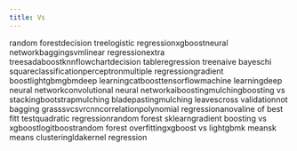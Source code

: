 ```yaml
---
title: Vs
---
```


<g id="scene" transform="matrix(0.9266672068991573 0 0 0.9266672068991573 1257.8222147408437 704.1523081178659)"><g id="edges"><path class="link-ui" id="random forest👉 knn" stroke-width="8" fill="black" stroke="rgb(106, 106, 106)" d="M-6,-6.9999999999999964 L-316.61858817936013,50.0503671166097"></path><path class="link-ui" id="random forest👉 adaboost" stroke-width="8" fill="black" stroke="rgb(106, 106, 106)" d="M-6,-6.9999999999999964 L351.89616749591886,107.0202050383475"></path><path class="link-ui" id="random forest👉 extra trees" stroke-width="8" fill="black" stroke="rgb(106, 106, 106)" d="M-6,-6.9999999999999964 L372.24008730046353,334.8301087826365"></path><path class="link-ui" id="random forest👉 linear regression" stroke-width="8" fill="black" stroke="rgb(106, 106, 106)" d="M-6,-6.9999999999999964 L-659.6626182019662,242.5426197231904"></path><path class="link-ui" id="random forest👉 svm" stroke-width="8" fill="black" stroke="rgb(106, 106, 106)" d="M-6,-6.9999999999999964 L-250.7022451558513,149.11775576601622"></path><path class="link-ui" id="random forest👉 bagging" stroke-width="8" fill="black" stroke="rgb(106, 106, 106)" d="M-6,-6.9999999999999964 L368.46794313039595,-376.88556449212615"></path><path class="link-ui" id="random forest👉 neural network" stroke-width="8" fill="black" stroke="rgb(106, 106, 106)" d="M-6,-6.9999999999999964 L-319.3421311163899,496.67929851903824"></path><path class="link-ui" id="random forest👉 xgboost" stroke-width="8" fill="black" stroke="rgb(106, 106, 106)" d="M-6,-6.9999999999999964 L184.56011203679287,376.16894875508666"></path><path class="link-ui" id="random forest👉 logistic regression" stroke-width="8" fill="black" stroke="rgb(106, 106, 106)" d="M-6,-6.9999999999999964 L-107.4080681393894,306.38572854635834"></path><path class="link-ui" id="random forest👉 decision tree" stroke-width="8" fill="black" stroke="rgb(106, 106, 106)" d="M-6,-6.9999999999999964 L-462.40620587800595,-18.87988293513927"></path><path class="link-ui" id="knn👉 neural network" stroke-width="6" fill="black" stroke="rgb(138, 138, 138)" d="M-316.61858817936013,50.0503671166097 L-319.3421311163899,496.67929851903824"></path><path class="link-ui" id="adaboost👉 logistic regression" stroke-width="6" fill="black" stroke="rgb(138, 138, 138)" d="M351.89616749591886,107.0202050383475 L-107.4080681393894,306.38572854635834"></path><path class="link-ui" id="extra trees👉 xgboost" stroke-width="6" fill="black" stroke="rgb(138, 138, 138)" d="M372.24008730046353,334.8301087826365 L184.56011203679287,376.16894875508666"></path><path class="link-ui" id="linear regression👉 knn" stroke-width="6" fill="black" stroke="rgb(138, 138, 138)" d="M-659.6626182019662,242.5426197231904 L-316.61858817936013,50.0503671166097"></path><path class="link-ui" id="svm👉 knn" stroke-width="6" fill="black" stroke="rgb(138, 138, 138)" d="M-250.7022451558513,149.11775576601622 L-316.61858817936013,50.0503671166097"></path><path class="link-ui" id="neural network👉 svm" stroke-width="6" fill="black" stroke="rgb(138, 138, 138)" d="M-319.3421311163899,496.67929851903824 L-250.7022451558513,149.11775576601622"></path><path class="link-ui" id="neural network👉 linear regression" stroke-width="6" fill="black" stroke="rgb(138, 138, 138)" d="M-319.3421311163899,496.67929851903824 L-659.6626182019662,242.5426197231904"></path><path class="link-ui" id="xgboost👉 logistic regression" stroke-width="6" fill="black" stroke="rgb(138, 138, 138)" d="M184.56011203679287,376.16894875508666 L-107.4080681393894,306.38572854635834"></path><path class="link-ui" id="xgboost👉 neural network" stroke-width="6" fill="black" stroke="rgb(138, 138, 138)" d="M184.56011203679287,376.16894875508666 L-319.3421311163899,496.67929851903824"></path><path class="link-ui" id="xgboost👉 adaboost" stroke-width="6" fill="black" stroke="rgb(138, 138, 138)" d="M184.56011203679287,376.16894875508666 L351.89616749591886,107.0202050383475"></path><path class="link-ui" id="logistic regression👉 neural network" stroke-width="6" fill="black" stroke="rgb(138, 138, 138)" d="M-107.4080681393894,306.38572854635834 L-319.3421311163899,496.67929851903824"></path><path class="link-ui" id="logistic regression👉 svm" stroke-width="6" fill="black" stroke="rgb(138, 138, 138)" d="M-107.4080681393894,306.38572854635834 L-250.7022451558513,149.11775576601622"></path><path class="link-ui" id="logistic regression👉 linear regression" stroke-width="6" fill="black" stroke="rgb(138, 138, 138)" d="M-107.4080681393894,306.38572854635834 L-659.6626182019662,242.5426197231904"></path><path class="link-ui" id="decision tree👉 svm" stroke-width="6" fill="black" stroke="rgb(138, 138, 138)" d="M-462.40620587800595,-18.87988293513927 L-250.7022451558513,149.11775576601622"></path><path class="link-ui" id="decision tree👉 knn" stroke-width="6" fill="black" stroke="rgb(138, 138, 138)" d="M-462.40620587800595,-18.87988293513927 L-316.61858817936013,50.0503671166097"></path><path class="link-ui" id="decision tree👉 linear regression" stroke-width="6" fill="black" stroke="rgb(138, 138, 138)" d="M-462.40620587800595,-18.87988293513927 L-659.6626182019662,242.5426197231904"></path><path class="link-ui" id="decision tree👉 logistic regression" stroke-width="6" fill="black" stroke="rgb(138, 138, 138)" d="M-462.40620587800595,-18.87988293513927 L-107.4080681393894,306.38572854635834"></path><path class="link-ui" id="decision tree👉 neural network" stroke-width="6" fill="black" stroke="rgb(138, 138, 138)" d="M-462.40620587800595,-18.87988293513927 L-319.3421311163899,496.67929851903824"></path><path class="link-ui" id="knn👉 kernel regression" stroke-width="4" fill="black" stroke="rgb(169, 169, 169)" d="M-316.61858817936013,50.0503671166097 L-268.1424249148445,-95.63838834860275"></path><path class="link-ui" id="knn👉 lda" stroke-width="4" fill="black" stroke="rgb(169, 169, 169)" d="M-316.61858817936013,50.0503671166097 L-310.62980649057823,-9.952337460538857"></path><path class="link-ui" id="knn👉 cnn" stroke-width="4" fill="black" stroke="rgb(169, 169, 169)" d="M-316.61858817936013,50.0503671166097 L-254.14433248522357,73.81798860919551"></path><path class="link-ui" id="knn👉 k means clustering" stroke-width="4" fill="black" stroke="rgb(169, 169, 169)" d="M-316.61858817936013,50.0503671166097 L-323.40663534703117,-142.33944863362976"></path><path class="link-ui" id="knn👉 naive bayes" stroke-width="4" fill="black" stroke="rgb(169, 169, 169)" d="M-316.61858817936013,50.0503671166097 L-355.06809114601873,154.20630531723916"></path><path class="link-ui" id="knn👉 k means" stroke-width="4" fill="black" stroke="rgb(169, 169, 169)" d="M-316.61858817936013,50.0503671166097 L-272.46507961872095,-29.15233746053886"></path><path class="link-ui" id="adaboost👉 xgboost vs lightgbm" stroke-width="4" fill="black" stroke="rgb(169, 169, 169)" d="M351.89616749591886,107.0202050383475 L497.080502517933,157.74379691494187"></path><path class="link-ui" id="adaboost👉 random forest overfitting" stroke-width="4" fill="black" stroke="rgb(169, 169, 169)" d="M351.89616749591886,107.0202050383475 L513.5482080955622,-0.2051299527035937"></path><path class="link-ui" id="adaboost👉 logitboost" stroke-width="4" fill="black" stroke="rgb(169, 169, 169)" d="M351.89616749591886,107.0202050383475 L427.5550951685537,27.03945670446153"></path><path class="link-ui" id="adaboost👉 gbm" stroke-width="4" fill="black" stroke="rgb(169, 169, 169)" d="M351.89616749591886,107.0202050383475 L249.27994525880814,234.5639780477227"></path><path class="link-ui" id="adaboost👉 boosting" stroke-width="4" fill="black" stroke="rgb(169, 169, 169)" d="M351.89616749591886,107.0202050383475 L383.423428258559,-147.86778712966918"></path><path class="link-ui" id="adaboost👉 gradient boosting vs xgboost" stroke-width="4" fill="black" stroke="rgb(169, 169, 169)" d="M351.89616749591886,107.0202050383475 L567.6497386232801,100.01951294319423"></path><path class="link-ui" id="adaboost👉 gradient boost" stroke-width="4" fill="black" stroke="rgb(169, 169, 169)" d="M351.89616749591886,107.0202050383475 L319.73307025880814,250.03260289244716"></path><path class="link-ui" id="extra trees👉 random forest sklearn" stroke-width="4" fill="black" stroke="rgb(169, 169, 169)" d="M372.24008730046353,334.8301087826365 L494.3856338657616,410.93208624071747"></path><path class="link-ui" id="linear regression👉 quadratic regression" stroke-width="4" fill="black" stroke="rgb(169, 169, 169)" d="M-659.6626182019662,242.5426197231904 L-851.2643572856331,332.2184879495185"></path><path class="link-ui" id="linear regression👉 t test" stroke-width="4" fill="black" stroke="rgb(169, 169, 169)" d="M-659.6626182019662,242.5426197231904 L-773.68018007393,194.6483731969038"></path><path class="link-ui" id="linear regression👉 line of best fit" stroke-width="4" fill="black" stroke="rgb(169, 169, 169)" d="M-659.6626182019662,242.5426197231904 L-849.6105010251113,236.59377877878774"></path><path class="link-ui" id="linear regression👉 anova" stroke-width="4" fill="black" stroke="rgb(169, 169, 169)" d="M-659.6626182019662,242.5426197231904 L-787.8095959143277,271.3426197231904"></path><path class="link-ui" id="linear regression👉 multiple regression" stroke-width="4" fill="black" stroke="rgb(169, 169, 169)" d="M-659.6626182019662,242.5426197231904 L-441.897886409876,312.87088432258207"></path><path class="link-ui" id="linear regression👉 polynomial regression" stroke-width="4" fill="black" stroke="rgb(169, 169, 169)" d="M-659.6626182019662,242.5426197231904 L-838.5165442482459,131.6374279264346"></path><path class="link-ui" id="linear regression👉 correlation" stroke-width="4" fill="black" stroke="rgb(169, 169, 169)" d="M-659.6626182019662,242.5426197231904 L-762.7716806674304,361.9046448463051"></path><path class="link-ui" id="svm👉 naive bayes" stroke-width="4" fill="black" stroke="rgb(169, 169, 169)" d="M-250.7022451558513,149.11775576601622 L-355.06809114601873,154.20630531723916"></path><path class="link-ui" id="svm👉 cnn" stroke-width="4" fill="black" stroke="rgb(169, 169, 169)" d="M-250.7022451558513,149.11775576601622 L-254.14433248522357,73.81798860919551"></path><path class="link-ui" id="svm👉 svr" stroke-width="4" fill="black" stroke="rgb(169, 169, 169)" d="M-250.7022451558513,149.11775576601622 L-222.5379461562407,96.34216068723455"></path><path class="link-ui" id="svm👉 perceptron" stroke-width="4" fill="black" stroke="rgb(169, 169, 169)" d="M-250.7022451558513,149.11775576601622 L-262.1762137283823,250.9094182516857"></path><path class="link-ui" id="svm👉 svc" stroke-width="4" fill="black" stroke="rgb(169, 169, 169)" d="M-250.7022451558513,149.11775576601622 L-203.28672036776726,115.54216068723457"></path><path class="link-ui" id="bagging👉 not bagging grass" stroke-width="4" fill="black" stroke="rgb(169, 169, 169)" d="M368.46794313039595,-376.88556449212615 L475.1638821911789,-517.5749627323148"></path><path class="link-ui" id="bagging👉 cross validation" stroke-width="4" fill="black" stroke="rgb(169, 169, 169)" d="M368.46794313039595,-376.88556449212615 L364.8357571911789,-526.279593512419"></path><path class="link-ui" id="bagging👉 mulching leaves" stroke-width="4" fill="black" stroke="rgb(169, 169, 169)" d="M368.46794313039595,-376.88556449212615 L494.6214545712533,-450.81717041190325"></path><path class="link-ui" id="bagging👉 pasting" stroke-width="4" fill="black" stroke="rgb(169, 169, 169)" d="M368.46794313039595,-376.88556449212615 L454.180955530027,-343.57373291081035"></path><path class="link-ui" id="bagging👉 mulching blade" stroke-width="4" fill="black" stroke="rgb(169, 169, 169)" d="M368.46794313039595,-376.88556449212615 L301.82589937679063,-487.41592578321206"></path><path class="link-ui" id="bagging👉 bootstrap" stroke-width="4" fill="black" stroke="rgb(169, 169, 169)" d="M368.46794313039595,-376.88556449212615 L278.90308157180385,-422.5316727511579"></path><path class="link-ui" id="bagging👉 boosting vs stacking" stroke-width="4" fill="black" stroke="rgb(169, 169, 169)" d="M368.46794313039595,-376.88556449212615 L525.9881486966212,-379.9566191887329"></path><path class="link-ui" id="bagging👉 mulching" stroke-width="4" fill="black" stroke="rgb(169, 169, 169)" d="M368.46794313039595,-376.88556449212615 L407.3167670712533,-462.01660416329787"></path><path class="link-ui" id="bagging👉 boosting" stroke-width="4" fill="black" stroke="rgb(169, 169, 169)" d="M368.46794313039595,-376.88556449212615 L383.423428258559,-147.86778712966918"></path><path class="link-ui" id="neural network👉 ai" stroke-width="4" fill="black" stroke="rgb(169, 169, 169)" d="M-319.3421311163899,496.67929851903824 L-341.2541956665346,577.5985484343182"></path><path class="link-ui" id="neural network👉 convolutional neural network" stroke-width="4" fill="black" stroke="rgb(169, 169, 169)" d="M-319.3421311163899,496.67929851903824 L-377.254165281069,731.9118577790971"></path><path class="link-ui" id="neural network👉 deep neural network" stroke-width="4" fill="black" stroke="rgb(169, 169, 169)" d="M-319.3421311163899,496.67929851903824 L-445.41556832572496,639.7217326914698"></path><path class="link-ui" id="neural network👉 deep learning" stroke-width="4" fill="black" stroke="rgb(169, 169, 169)" d="M-319.3421311163899,496.67929851903824 L-19.970277880358978,554.4640004673311"></path><path class="link-ui" id="neural network👉 machine learning" stroke-width="4" fill="black" stroke="rgb(169, 169, 169)" d="M-319.3421311163899,496.67929851903824 L-284.9829597241662,670.9979010895693"></path><path class="link-ui" id="xgboost👉 tensorflow" stroke-width="4" fill="black" stroke="rgb(169, 169, 169)" d="M184.56011203679287,376.16894875508666 L210.44054098789414,502.710525373039"></path><path class="link-ui" id="xgboost👉 catboost" stroke-width="4" fill="black" stroke="rgb(169, 169, 169)" d="M184.56011203679287,376.16894875508666 L249.4412164963483,472.52210872165944"></path><path class="link-ui" id="xgboost👉 deep learning" stroke-width="4" fill="black" stroke="rgb(169, 169, 169)" d="M184.56011203679287,376.16894875508666 L-19.970277880358978,554.4640004673311"></path><path class="link-ui" id="xgboost👉 gbm" stroke-width="4" fill="black" stroke="rgb(169, 169, 169)" d="M184.56011203679287,376.16894875508666 L249.27994525880814,234.5639780477227"></path><path class="link-ui" id="xgboost👉 lightgbm" stroke-width="4" fill="black" stroke="rgb(169, 169, 169)" d="M184.56011203679287,376.16894875508666 L279.40564908829367,438.5977308923248"></path><path class="link-ui" id="xgboost👉 gradient boost" stroke-width="4" fill="black" stroke="rgb(169, 169, 169)" d="M184.56011203679287,376.16894875508666 L319.73307025880814,250.03260289244716"></path><path class="link-ui" id="logistic regression👉 multiple regression" stroke-width="4" fill="black" stroke="rgb(169, 169, 169)" d="M-107.4080681393894,306.38572854635834 L-441.897886409876,312.87088432258207"></path><path class="link-ui" id="logistic regression👉 perceptron" stroke-width="4" fill="black" stroke="rgb(169, 169, 169)" d="M-107.4080681393894,306.38572854635834 L-262.1762137283823,250.9094182516857"></path><path class="link-ui" id="logistic regression👉 classification" stroke-width="4" fill="black" stroke="rgb(169, 169, 169)" d="M-107.4080681393894,306.38572854635834 L-53.19515683892038,471.19239059793017"></path><path class="link-ui" id="logistic regression👉 chi square" stroke-width="4" fill="black" stroke="rgb(169, 169, 169)" d="M-107.4080681393894,306.38572854635834 L-1.9397391562848085,416.32024459422166"></path><path class="link-ui" id="logistic regression👉 naive bayes" stroke-width="4" fill="black" stroke="rgb(169, 169, 169)" d="M-107.4080681393894,306.38572854635834 L-355.06809114601873,154.20630531723916"></path><path class="link-ui" id="decision tree👉 naive bayes" stroke-width="4" fill="black" stroke="rgb(169, 169, 169)" d="M-462.40620587800595,-18.87988293513927 L-355.06809114601873,154.20630531723916"></path><path class="link-ui" id="decision tree👉 regression tree" stroke-width="4" fill="black" stroke="rgb(169, 169, 169)" d="M-462.40620587800595,-18.87988293513927 L-496.52862145017457,-184.60039469532896"></path><path class="link-ui" id="decision tree👉 decision table" stroke-width="4" fill="black" stroke="rgb(169, 169, 169)" d="M-462.40620587800595,-18.87988293513927 L-569.151241486681,-153.9222359876707"></path><path class="link-ui" id="decision tree👉 flowchart" stroke-width="4" fill="black" stroke="rgb(169, 169, 169)" d="M-462.40620587800595,-18.87988293513927 L-575.5572392967773,-87.15200858770564"></path></g><g id="nodes"><g transform="translate(-6, -6.9999999999999964)" class=""><rect x="-141.3515625" y="-28.8" width="282.703125" height="57.6" rx="17" ry="17" fill="white" stroke-width="5" stroke="#58585A"></rect><text font-size="36" x="-111.3046875" y="10.8">random forest</text></g><g transform="translate(-462.40620587800595, -18.87988293513927)" class=""><rect x="-88.0546875" y="-19.200000000000003" width="176.109375" height="38.400000000000006" rx="9.5" ry="9.5" fill="white" stroke-width="3" stroke="#58585A"></rect><text font-size="24" x="-68.0390625" y="7.199999999999999">decision tree</text></g><g transform="translate(-107.4080681393894, 306.38572854635834)" class=""><rect x="-116.109375" y="-19.200000000000003" width="232.21875" height="38.400000000000006" rx="9.5" ry="9.5" fill="white" stroke-width="3" stroke="#58585A"></rect><text font-size="24" x="-96.09375" y="7.199999999999999">logistic regression</text></g><g transform="translate(184.56011203679287, 376.16894875508666)" class=""><rect x="-62.7421875" y="-19.200000000000003" width="125.484375" height="38.400000000000006" rx="9.5" ry="9.5" fill="white" stroke-width="3" stroke="#58585A"></rect><text font-size="24" x="-42.7265625" y="7.199999999999999">xgboost</text></g><g transform="translate(-319.3421311163899, 496.67929851903824)" class=""><rect x="-99.171875" y="-19.200000000000003" width="198.34375" height="38.400000000000006" rx="9.5" ry="9.5" fill="white" stroke-width="3" stroke="#58585A"></rect><text font-size="24" x="-79.15625" y="7.199999999999999">neural network</text></g><g transform="translate(368.46794313039595, -376.88556449212615)" class=""><rect x="-62.71875" y="-19.200000000000003" width="125.4375" height="38.400000000000006" rx="9.5" ry="9.5" fill="white" stroke-width="3" stroke="#58585A"></rect><text font-size="24" x="-42.703125" y="7.199999999999999">bagging</text></g><g transform="translate(-250.7022451558513, 149.11775576601622)" class=""><rect x="-42.0078125" y="-19.200000000000003" width="84.015625" height="38.400000000000006" rx="9.5" ry="9.5" fill="white" stroke-width="3" stroke="#58585A"></rect><text font-size="24" x="-21.9921875" y="7.199999999999999">svm</text></g><g transform="translate(-659.6626182019662, 242.5426197231904)" class=""><rect x="-109.1640625" y="-19.200000000000003" width="218.328125" height="38.400000000000006" rx="9.5" ry="9.5" fill="white" stroke-width="3" stroke="#58585A"></rect><text font-size="24" x="-89.1484375" y="7.199999999999999">linear regression</text></g><g transform="translate(372.24008730046353, 334.8301087826365)"><rect x="-76.765625" y="-19.200000000000003" width="153.53125" height="38.400000000000006" rx="9.5" ry="9.5" fill="white" stroke-width="3" stroke="#58585A"></rect><text font-size="24" x="-56.75" y="7.199999999999999">extra trees</text></g><g transform="translate(351.89616749591886, 107.0202050383475)" class=""><rect x="-69.6875" y="-19.200000000000003" width="139.375" height="38.400000000000006" rx="9.5" ry="9.5" fill="white" stroke-width="3" stroke="#58585A"></rect><text font-size="24" x="-49.671875" y="7.199999999999999">adaboost</text></g><g transform="translate(-316.61858817936013, 50.0503671166097)" class=""><rect x="-39.359375" y="-19.200000000000003" width="78.71875" height="38.400000000000006" rx="9.5" ry="9.5" fill="white" stroke-width="3" stroke="#58585A"></rect><text font-size="24" x="-19.34375" y="7.199999999999999">knn</text></g><g transform="translate(-575.5572392967773, -87.15200858770564)" class=""><rect x="-34.7890625" y="-9.600000000000001" width="69.578125" height="19.200000000000003" rx="2" ry="2" fill="white" stroke-width="1" stroke="#58585A"></rect><text font-size="12" x="-24.7578125" y="3.5999999999999996">flowchart</text></g><g transform="translate(-569.151241486681, -153.9222359876707)" class=""><rect x="-47.421875" y="-9.600000000000001" width="94.84375" height="19.200000000000003" rx="2" ry="2" fill="white" stroke-width="1" stroke="#58585A"></rect><text font-size="12" x="-37.390625" y="3.5999999999999996">decision table</text></g><g transform="translate(-496.52862145017457, -184.60039469532896)" class=""><rect x="-50.7421875" y="-9.600000000000001" width="101.484375" height="19.200000000000003" rx="2" ry="2" fill="white" stroke-width="1" stroke="#58585A"></rect><text font-size="12" x="-40.7109375" y="3.5999999999999996">regression tree</text></g><g transform="translate(-355.06809114601873, 154.20630531723916)" class=""><rect x="-42.578125" y="-9.600000000000001" width="85.15625" height="19.200000000000003" rx="2" ry="2" fill="white" stroke-width="1" stroke="#58585A"></rect><text font-size="12" x="-32.546875" y="3.5999999999999996">naive bayes</text></g><g transform="translate(-1.9397391562848085, 416.32024459422166)"><rect x="-38.0078125" y="-9.600000000000001" width="76.015625" height="19.200000000000003" rx="2" ry="2" fill="white" stroke-width="1" stroke="#58585A"></rect><text font-size="12" x="-27.9765625" y="3.5999999999999996">chi square</text></g><g transform="translate(-53.19515683892038, 471.19239059793017)"><rect x="-44.03125" y="-9.600000000000001" width="88.0625" height="19.200000000000003" rx="2" ry="2" fill="white" stroke-width="1" stroke="#58585A"></rect><text font-size="12" x="-34" y="3.5999999999999996">classification</text></g><g transform="translate(-262.1762137283823, 250.9094182516857)" class=""><rect x="-38.703125" y="-9.600000000000001" width="77.40625" height="19.200000000000003" rx="2" ry="2" fill="white" stroke-width="1" stroke="#58585A"></rect><text font-size="12" x="-28.671875" y="3.5999999999999996">perceptron</text></g><g transform="translate(-441.897886409876, 312.87088432258207)"><rect x="-60.6640625" y="-9.600000000000001" width="121.328125" height="19.200000000000003" rx="2" ry="2" fill="white" stroke-width="1" stroke="#58585A"></rect><text font-size="12" x="-50.6328125" y="3.5999999999999996">multiple regression</text></g><g transform="translate(319.73307025880814, 250.03260289244716)"><rect x="-48.75" y="-9.600000000000001" width="97.5" height="19.200000000000003" rx="2" ry="2" fill="white" stroke-width="1" stroke="#58585A"></rect><text font-size="12" x="-38.71875" y="3.5999999999999996">gradient boost</text></g><g transform="translate(279.40564908829367, 438.5977308923248)"><rect x="-32.703125" y="-9.600000000000001" width="65.40625" height="19.200000000000003" rx="2" ry="2" fill="white" stroke-width="1" stroke="#58585A"></rect><text font-size="12" x="-22.671875" y="3.5999999999999996">lightgbm</text></g><g transform="translate(249.27994525880814, 234.5639780477227)"><rect x="-21.703125" y="-9.600000000000001" width="43.40625" height="19.200000000000003" rx="2" ry="2" fill="white" stroke-width="1" stroke="#58585A"></rect><text font-size="12" x="-11.671875" y="3.5999999999999996">gbm</text></g><g transform="translate(-19.970277880358978, 554.4640004673311)" class=""><rect x="-46.6875" y="-9.600000000000001" width="93.375" height="19.200000000000003" rx="2" ry="2" fill="white" stroke-width="1" stroke="#58585A"></rect><text font-size="12" x="-36.65625" y="3.5999999999999996">deep learning</text></g><g transform="translate(249.4412164963483, 472.52210872165944)" class=""><rect x="-33.0546875" y="-9.600000000000001" width="66.109375" height="19.200000000000003" rx="2" ry="2" fill="white" stroke-width="1" stroke="#58585A"></rect><text font-size="12" x="-23.0234375" y="3.5999999999999996">catboost</text></g><g transform="translate(210.44054098789414, 502.710525373039)" class=""><rect x="-38.28125" y="-9.600000000000001" width="76.5625" height="19.200000000000003" rx="2" ry="2" fill="white" stroke-width="1" stroke="#58585A"></rect><text font-size="12" x="-28.25" y="3.5999999999999996">tensorflow</text></g><g transform="translate(-284.9829597241662, 670.9979010895693)"><rect x="-56.015625" y="-9.600000000000001" width="112.03125" height="19.200000000000003" rx="2" ry="2" fill="white" stroke-width="1" stroke="#58585A"></rect><text font-size="12" x="-45.984375" y="3.5999999999999996">machine learning</text></g><g transform="translate(-445.41556832572496, 639.7217326914698)" class=""><rect x="-64.921875" y="-9.600000000000001" width="129.84375" height="19.200000000000003" rx="2" ry="2" fill="white" stroke-width="1" stroke="#58585A"></rect><text font-size="12" x="-54.890625" y="3.5999999999999996">deep neural network</text></g><g transform="translate(-377.254165281069, 731.9118577790971)"><rect x="-86.2890625" y="-9.600000000000001" width="172.578125" height="19.200000000000003" rx="2" ry="2" fill="white" stroke-width="1" stroke="#58585A"></rect><text font-size="12" x="-76.2578125" y="3.5999999999999996">convolutional neural network</text></g><g transform="translate(-341.2541956665346, 577.5985484343182)"><rect x="-14.703125" y="-9.600000000000001" width="29.40625" height="19.200000000000003" rx="2" ry="2" fill="white" stroke-width="1" stroke="#58585A"></rect><text font-size="12" x="-4.671875" y="3.5999999999999996">ai</text></g><g transform="translate(383.423428258559, -147.86778712966918)" class=""><rect x="-32.7109375" y="-9.600000000000001" width="65.421875" height="19.200000000000003" rx="2" ry="2" fill="white" stroke-width="1" stroke="#58585A"></rect><text font-size="12" x="-22.6796875" y="3.5999999999999996">boosting</text></g><g transform="translate(407.3167670712533, -462.01660416329787)" class=""><rect x="-34.03125" y="-9.600000000000001" width="68.0625" height="19.200000000000003" rx="2" ry="2" fill="white" stroke-width="1" stroke="#58585A"></rect><text font-size="12" x="-24" y="3.5999999999999996">mulching</text></g><g transform="translate(525.9881486966212, -379.9566191887329)" class=""><rect x="-64.6953125" y="-9.600000000000001" width="129.390625" height="19.200000000000003" rx="2" ry="2" fill="white" stroke-width="1" stroke="#58585A"></rect><text font-size="12" x="-54.6640625" y="3.5999999999999996">boosting vs stacking</text></g><g transform="translate(278.90308157180385, -422.5316727511579)" class=""><rect x="-35.3359375" y="-9.600000000000001" width="70.671875" height="19.200000000000003" rx="2" ry="2" fill="white" stroke-width="1" stroke="#58585A"></rect><text font-size="12" x="-25.3046875" y="3.5999999999999996">bootstrap</text></g><g transform="translate(301.82589937679063, -487.41592578321206)" class=""><rect x="-50.6796875" y="-9.600000000000001" width="101.359375" height="19.200000000000003" rx="2" ry="2" fill="white" stroke-width="1" stroke="#58585A"></rect><text font-size="12" x="-40.6484375" y="3.5999999999999996">mulching blade</text></g><g transform="translate(454.180955530027, -343.57373291081035)" class=""><rect x="-29.375" y="-9.600000000000001" width="58.75" height="19.200000000000003" rx="2" ry="2" fill="white" stroke-width="1" stroke="#58585A"></rect><text font-size="12" x="-19.34375" y="3.5999999999999996">pasting</text></g><g transform="translate(494.6214545712533, -450.81717041190325)" class=""><rect x="-53.2734375" y="-9.600000000000001" width="106.546875" height="19.200000000000003" rx="2" ry="2" fill="white" stroke-width="1" stroke="#58585A"></rect><text font-size="12" x="-43.2421875" y="3.5999999999999996">mulching leaves</text></g><g transform="translate(364.8357571911789, -526.279593512419)" class=""><rect x="-52.015625" y="-9.600000000000001" width="104.03125" height="19.200000000000003" rx="2" ry="2" fill="white" stroke-width="1" stroke="#58585A"></rect><text font-size="12" x="-41.984375" y="3.5999999999999996">cross validation</text></g><g transform="translate(475.1638821911789, -517.5749627323148)" class=""><rect x="-58.3125" y="-9.600000000000001" width="116.625" height="19.200000000000003" rx="2" ry="2" fill="white" stroke-width="1" stroke="#58585A"></rect><text font-size="12" x="-48.28125" y="3.5999999999999996">not bagging grass</text></g><g transform="translate(-203.28672036776726, 115.54216068723457)"><rect x="-19.2578125" y="-9.600000000000001" width="38.515625" height="19.200000000000003" rx="2" ry="2" fill="white" stroke-width="1" stroke="#58585A"></rect><text font-size="12" x="-9.2265625" y="3.5999999999999996">svc</text></g><g transform="translate(-222.5379461562407, 96.34216068723455)"><rect x="-18.453125" y="-9.600000000000001" width="36.90625" height="19.200000000000003" rx="2" ry="2" fill="white" stroke-width="1" stroke="#58585A"></rect><text font-size="12" x="-8.421875" y="3.5999999999999996">svr</text></g><g transform="translate(-254.14433248522357, 73.81798860919551)"><rect x="-19.703125" y="-9.600000000000001" width="39.40625" height="19.200000000000003" rx="2" ry="2" fill="white" stroke-width="1" stroke="#58585A"></rect><text font-size="12" x="-9.671875" y="3.5999999999999996">cnn</text></g><g transform="translate(-762.7716806674304, 361.9046448463051)"><rect x="-38.03125" y="-9.600000000000001" width="76.0625" height="19.200000000000003" rx="2" ry="2" fill="white" stroke-width="1" stroke="#58585A"></rect><text font-size="12" x="-28" y="3.5999999999999996">correlation</text></g><g transform="translate(-838.5165442482459, 131.6374279264346)"><rect x="-68.375" y="-9.600000000000001" width="136.75" height="19.200000000000003" rx="2" ry="2" fill="white" stroke-width="1" stroke="#58585A"></rect><text font-size="12" x="-58.34375" y="3.5999999999999996">polynomial regression</text></g><g transform="translate(-787.8095959143277, 271.3426197231904)" class=""><rect x="-26.671875" y="-9.600000000000001" width="53.34375" height="19.200000000000003" rx="2" ry="2" fill="white" stroke-width="1" stroke="#58585A"></rect><text font-size="12" x="-16.640625" y="3.5999999999999996">anova</text></g><g transform="translate(-849.6105010251113, 236.59377877878774)" class=""><rect x="-47.5546875" y="-9.600000000000001" width="95.109375" height="19.200000000000003" rx="2" ry="2" fill="white" stroke-width="1" stroke="#58585A"></rect><text font-size="12" x="-37.5234375" y="3.5999999999999996">line of best fit</text></g><g transform="translate(-773.68018007393, 194.6483731969038)"><rect x="-24.5625" y="-9.600000000000001" width="49.125" height="19.200000000000003" rx="2" ry="2" fill="white" stroke-width="1" stroke="#58585A"></rect><text font-size="12" x="-14.53125" y="3.5999999999999996">t test</text></g><g transform="translate(-851.2643572856331, 332.2184879495185)"><rect x="-64.609375" y="-9.600000000000001" width="129.21875" height="19.200000000000003" rx="2" ry="2" fill="white" stroke-width="1" stroke="#58585A"></rect><text font-size="12" x="-54.578125" y="3.5999999999999996">quadratic regression</text></g><g transform="translate(494.3856338657616, 410.93208624071747)"><rect x="-68.8046875" y="-9.600000000000001" width="137.609375" height="19.200000000000003" rx="2" ry="2" fill="white" stroke-width="1" stroke="#58585A"></rect><text font-size="12" x="-58.7734375" y="3.5999999999999996">random forest sklearn</text></g><g transform="translate(567.6497386232801, 100.01951294319423)" class=""><rect x="-88.15625" y="-9.600000000000001" width="176.3125" height="19.200000000000003" rx="2" ry="2" fill="white" stroke-width="1" stroke="#58585A"></rect><text font-size="12" x="-78.125" y="3.5999999999999996">gradient boosting vs xgboost</text></g><g transform="translate(427.5550951685537, 27.03945670446153)" class=""><rect x="-36.0546875" y="-9.600000000000001" width="72.109375" height="19.200000000000003" rx="2" ry="2" fill="white" stroke-width="1" stroke="#58585A"></rect><text font-size="12" x="-26.0234375" y="3.5999999999999996">logitboost</text></g><g transform="translate(513.5482080955622, -0.2051299527035937)" class=""><rect x="-75.46875" y="-9.600000000000001" width="150.9375" height="19.200000000000003" rx="2" ry="2" fill="white" stroke-width="1" stroke="#58585A"></rect><text font-size="12" x="-65.4375" y="3.5999999999999996">random forest overfitting</text></g><g transform="translate(497.080502517933, 157.74379691494187)"><rect x="-64.453125" y="-9.600000000000001" width="128.90625" height="19.200000000000003" rx="2" ry="2" fill="white" stroke-width="1" stroke="#58585A"></rect><text font-size="12" x="-54.421875" y="3.5999999999999996">xgboost vs lightgbm</text></g><g transform="translate(-272.46507961872095, -29.15233746053886)" class=""><rect x="-33.171875" y="-9.600000000000001" width="66.34375" height="19.200000000000003" rx="2" ry="2" fill="white" stroke-width="1" stroke="#58585A"></rect><text font-size="12" x="-23.140625" y="3.5999999999999996">k means</text></g><g transform="translate(-323.40663534703117, -142.33944863362976)" class=""><rect x="-60.515625" y="-9.600000000000001" width="121.03125" height="19.200000000000003" rx="2" ry="2" fill="white" stroke-width="1" stroke="#58585A"></rect><text font-size="12" x="-50.484375" y="3.5999999999999996">k means clustering</text></g><g transform="translate(-310.62980649057823, -9.952337460538857)"><rect x="-18.3359375" y="-9.600000000000001" width="36.671875" height="19.200000000000003" rx="2" ry="2" fill="white" stroke-width="1" stroke="#58585A"></rect><text font-size="12" x="-8.3046875" y="3.5999999999999996">lda</text></g><g transform="translate(-268.1424249148445, -95.63838834860275)"><rect x="-56.0390625" y="-9.600000000000001" width="112.078125" height="19.200000000000003" rx="2" ry="2" fill="white" stroke-width="1" stroke="#58585A"></rect><text font-size="12" x="-46.0078125" y="3.5999999999999996">kernel regression</text></g></g></g>
##
